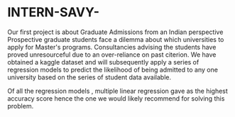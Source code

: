 # INTERN-SAVY-
Our first project is about Graduate Admissions from an Indian perspective
Prospective graduate students face a dilemma about which universities to apply for Master's programs.
Consultancies advising the students have proved unresourceful due to an over-reliance on past citerion.
We have obtained a kaggle dataset and will subsequently apply a series of regression models to predict the likelihood of being 
admitted to any one university based on the series of student data available.


Of all the regression models , multiple linear regression gave as the highest accuracy score hence the one we would likely recommend
for solving this problem.
